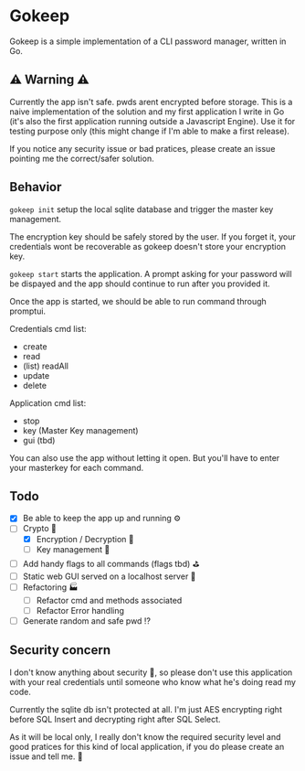 # Gokeep

Gokeep is a simple implementation of a CLI password manager, written in Go.

## ⚠️ Warning ⚠️

Currently the app isn't safe. pwds arent encrypted before storage. 
This is a naive implementation of the solution and my first application I write in Go (it's also the first application running outside a Javascript Engine).
Use it for testing purpose only (this might change if I'm able to make a first release).

If you notice any security issue or bad pratices, please create an issue pointing me the correct/safer solution. 

## Behavior

`gokeep init` setup the local sqlite database and trigger the master key management.

The encryption key should be safely stored by the user. If you forget it, your credentials wont be recoverable as gokeep doesn't store your encryption key.

`gokeep start` starts the application. A prompt asking for your password will be dispayed and the app should continue to run after you provided it. 

Once the app is started, we should be able to run command through promptui. 

Credentials cmd list: 

- create
- read
- (list) readAll
- update
- delete

Application cmd list:

- stop
- key (Master Key management)
- gui (tbd)

You can also use the app without letting it open. But you'll have to enter your masterkey for each command.

## Todo 

- [x] Be able to keep the app up and running ⚙️
- [ ] Crypto 🔐
  - [x] Encryption / Decryption 🔐
  - [ ] Key management 🔑
- [ ] Add handy flags to all commands (flags tbd) ⛳️
- [ ] Static web GUI served on a localhost server 💅
- [ ] Refactoring 🏭
  - [ ] Refactor cmd and methods associated
  - [ ] Refactor Error handling
- [ ] Generate random and safe pwd ⁉️

## Security concern

I don't know anything about security 🤕, so please don't use this application with your real credentials until someone who know what he's doing read my code. 

Currently the sqlite db isn't protected at all. I'm just AES encrypting right before SQL Insert and decrypting right after SQL Select. 

As it will be local only, I really don't know the required security level and good pratices for this kind of local application, if you do please create an issue and tell me. 🙏
